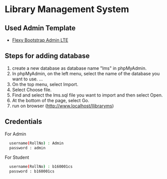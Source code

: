 
# Library Management System




## Used Admin Template

 - [Flexy Bootstrap Admin LTE](https://www.wrappixel.com/templates/flexy-admin-lite/)
 


## Steps for adding database
1. create a new database as database name "lms" in phpMyAdmin.
2. In phpMyAdmin, on the left menu, select the name of the database you want to use. ...
3. On the top menu, select Import.
4. Select Choose file.
5. Find and select the lms.sql file you want to import and then select Open.
6. At the bottom of the page, select Go.
7. run on browser (http://www.localhost/llibraryms)




## Credentials

For Admin

```bash
  username(RollNo) : Admin
  password : admin
```
For Student

```bash
  username(RollNo) : b160001cs
  password : b160001cs
```
    